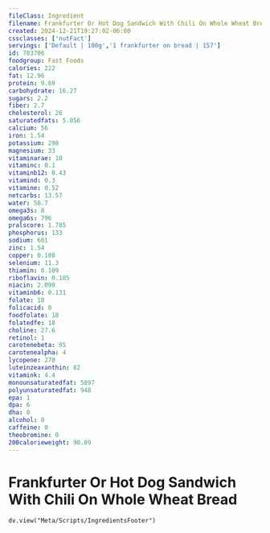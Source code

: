 ```yaml
---
fileClass: Ingredient
filename: Frankfurter Or Hot Dog Sandwich With Chili On Whole Wheat Bread
created: 2024-12-21T19:27:02-06:00
cssclasses: ['nutFact']
servings: ['Default | 100g','1 frankfurter on bread | 157']
id: 783706
foodgroup: Fast Foods
calories: 222
fat: 12.96
protein: 9.69
carbohydrate: 16.27
sugars: 2.2
fiber: 2.7
cholesterol: 26
saturatedfats: 5.056
calcium: 56
iron: 1.54
potassium: 298
magnesium: 33
vitaminarae: 10
vitaminc: 0.1
vitaminb12: 0.43
vitamind: 0.3
vitamine: 0.52
netcarbs: 13.57
water: 58.7
omega3s: 8
omega6s: 796
pralscore: 1.785
phosphorus: 133
sodium: 601
zinc: 1.54
copper: 0.108
selenium: 11.3
thiamin: 0.109
riboflavin: 0.105
niacin: 2.099
vitaminb6: 0.131
folate: 18
folicacid: 0
foodfolate: 18
folatedfe: 18
choline: 27.6
retinol: 1
carotenebeta: 95
carotenealpha: 4
lycopene: 270
luteinzeaxanthin: 82
vitamink: 4.4
monounsaturatedfat: 5897
polyunsaturatedfat: 948
epa: 1
dpa: 6
dha: 0
alcohol: 0
caffeine: 0
theobromine: 0
200calorieweight: 90.09
---
```


# Frankfurter Or Hot Dog Sandwich With Chili On Whole Wheat Bread

```dataviewjs
dv.view("Meta/Scripts/IngredientsFooter")
```